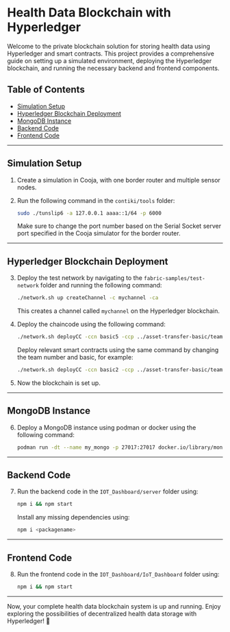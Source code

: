# Health Data Blockchain with Hyperledger

Welcome to the private blockchain solution for storing health data using Hyperledger and smart contracts. This project provides a comprehensive guide on setting up a simulated environment, deploying the Hyperledger blockchain, and running the necessary backend and frontend components.

## Table of Contents

- [Simulation Setup](#simulation-setup)
- [Hyperledger Blockchain Deployment](#hyperledger-blockchain-deployment)
- [MongoDB Instance](#mongodb-instance)
- [Backend Code](#backend-code)
- [Frontend Code](#frontend-code)

---

## Simulation Setup

1. Create a simulation in Cooja, with one border router and multiple sensor nodes.

2. Run the following command in the `contiki/tools` folder:
    ```bash
    sudo ./tunslip6 -a 127.0.0.1 aaaa::1/64 -p 6000
    ```
    Make sure to change the port number based on the Serial Socket server port specified in the Cooja simulator for the border router.

---

## Hyperledger Blockchain Deployment

3. Deploy the test network by navigating to the `fabric-samples/test-network` folder and running the following command:
    ```bash
    ./network.sh up createChannel -c mychannel -ca
    ```
    This creates a channel called `mychannel` on the Hyperledger blockchain.

4. Deploy the chaincode using the following command:
    ```bash
    ./network.sh deployCC -ccn basic5 -ccp ../asset-transfer-basic/team3/
    ```
    Deploy relevant smart contracts using the same command by changing the team number and basic, for example:
    ```bash
    ./network.sh deployCC -ccn basic2 -ccp ../asset-transfer-basic/team2/
    ```

5. Now the blockchain is set up.

---

## MongoDB Instance

6. Deploy a MongoDB instance using podman or docker using the following command:
    ```bash
    podman run -dt --name my_mongo -p 27017:27017 docker.io/library/mongo:latest
    ```

---

## Backend Code

7. Run the backend code in the `IOT_Dashboard/server` folder using:
    ```bash
    npm i && npm start
    ```
    Install any missing dependencies using:
    ```bash
    npm i <packagename>
    ```

---

## Frontend Code

8. Run the frontend code in the `IOT_Dashboard/IoT_Dashboard` folder using:
    ```bash
    npm i && npm start
    ```

---

Now, your complete health data blockchain system is up and running. Enjoy exploring the possibilities of decentralized health data storage with Hyperledger! 🚀

